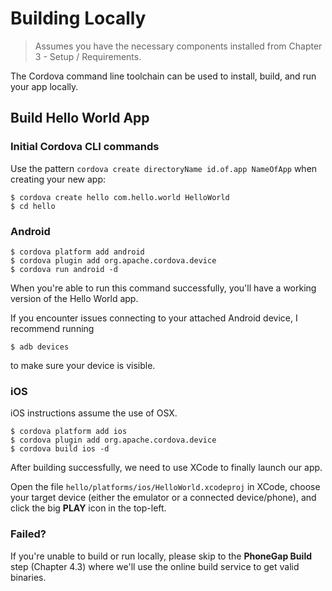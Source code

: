 # Building Locally

> Assumes you have the necessary components installed from Chapter 3 - Setup / Requirements.

The Cordova command line toolchain can be used to install, build, and run your app locally.

## Build Hello World App


### Initial Cordova CLI commands

Use the pattern `cordova create directoryName id.of.app NameOfApp` when creating your new app:

    $ cordova create hello com.hello.world HelloWorld
    $ cd hello

### Android
    $ cordova platform add android
    $ cordova plugin add org.apache.cordova.device
    $ cordova run android -d

When you're able to run this command successfully, you'll have a working version of the Hello World app.

If you encounter issues connecting to your attached Android device, I recommend running

    $ adb devices

to make sure your device is visible.


### iOS

iOS instructions assume the use of OSX.

    $ cordova platform add ios
    $ cordova plugin add org.apache.cordova.device
    $ cordova build ios -d

After building successfully, we need to use XCode to finally launch our app.

Open the file `hello/platforms/ios/HelloWorld.xcodeproj` in XCode, choose your target device (either the emulator or a connected device/phone), and click the big __PLAY__ icon in the top-left.


### Failed?

If you're unable to build or run locally, please skip to the __PhoneGap Build__ step (Chapter 4.3) where we'll use the online build service to get valid binaries.


